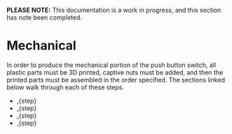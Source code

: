 **PLEASE NOTE:** This documentation is a work in progress, and this section has note been completed.

# Mechanical

In order to produce the mechanical portion of the push button switch, all plastic parts must be 3D printed, captive nuts must be added, and then the printed parts must be assembled in the order specified. The sections linked below walk through each of these steps.
 
* [.](./print.md){step}
* [.](./clean_up_prints.md){step}
* [.](./captive_nuts.md){step}
* [.](./assemble.md){step}
